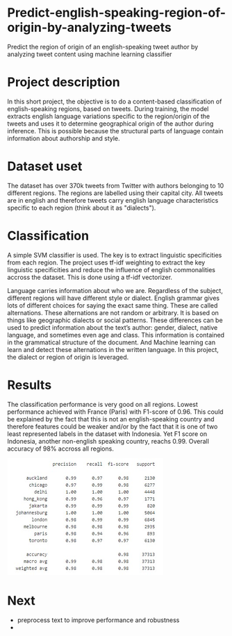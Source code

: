 # Predict-english-speaking-region-of-origin-by-analyzing-tweets

Predict the region of origin of an english-speaking tweet author by analyzing tweet content using machine learning classifier

# Project description

In this short project, the objective is to do a content-based classification of english-speaking regions, based on tweets.
During training, the model extracts english language variations specific to the region/origin of the tweets and uses it to determine geographical origin of the author during inference. This is possible because the structural parts of language contain information about authorship and style.


# Dataset uset

The dataset has over 370k tweets from Twitter with authors belonging to 10 different regions. The regions are labelled using their capital city. All tweets are in english and therefore tweets carry english language characteristics specific to each region (think about it as "dialects").

# Classification

A simple SVM classifier is used. The key is to extract linguistic specificities from each region. The project uses tf-idf weighting to extract the key linguistic specificities and reduce the influence of english commonalities accross the dataset. This is done using a tf-idf vectorizer.

Language carries information about who we are. Regardless of the subject, different regions will have different style or dialect. English grammar gives lots of different choices for saying the exact same thing. These are called alternations. These alternations are not random or arbitrary. It is based on things like geographic dialects or social patterns. These differences can be used to predict information about the text’s author: gender, dialect, native language, and sometimes even age and class. This information is contained in the grammatical structure of the document. And Machine learning can learn and detect these alternations in the written language. In this project, the dialect or region of origin is leveraged.

# Results

The classification performance is very good on all regions. Lowest performance achieved with France (Paris) with F1-score of 0.96. This could be explained by the fact that this is not an english-speaking country and therefore features could be weaker and/or by the fact that it is one of two least represented labels in the dataset with Indonesia. Yet F1 score on Indonesia, another non-english speaking country,  reachs 0.99.
Overall accuracy of 98% accross all regions.

![](metrics.jpg)

# Next
- preprocess text to improve performance and robustness
- 
